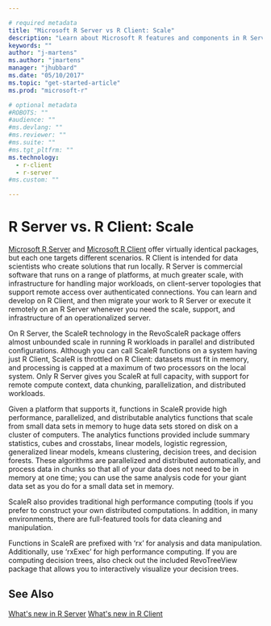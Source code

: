 ```yaml
---

# required metadata
title: "Microsoft R Server vs R Client: Scale"
description: "Learn about Microsoft R features and components in R Server, R Client, R Open."
keywords: ""
author: "j-martens"
ms.author: "jmartens"
manager: "jhubbard"
ms.date: "05/10/2017"
ms.topic: "get-started-article"
ms.prod: "microsoft-r"

# optional metadata
#ROBOTS: ""
#audience: ""
#ms.devlang: ""
#ms.reviewer: ""
#ms.suite: ""
#ms.tgt_pltfrm: ""
ms.technology:
  - r-client
  - r-server
#ms.custom: ""

---
```



# R Server vs. R Client: Scale

[Microsoft R Server](what-is-microsoft-r-server.md) and [Microsoft R Client](r-client/what-is-microsoft-r-client.md) offer virtually identical packages, but each one targets different scenarios. R Client is intended for data scientists who create solutions that run locally. R Server is commercial software that runs on a range of platforms, at much greater scale, with infrastructure for handling major workloads, on client-server topologies that support remote access over authenticated connections. You can learn and develop on R Client, and then migrate your work to R Server or execute it remotely on an R Server whenever you need the scale, support, and infrastructure of an operationalized server.

On R Server, the ScaleR technology in the RevoScaleR package offers almost unbounded scale in running R workloads in parallel and distributed configurations. Although you can call ScaleR functions on a system having just R Client, ScaleR is throttled on R Client: datasets must fit in memory, and processing is capped at a maximum of two processors on the local system. Only R Server gives you ScaleR at full capacity, with support for remote compute context, data chunking, parallelization, and distributed workloads.

Given a platform that supports it, functions in ScaleR provide high performance, parallelized, and distributable analytics functions that scale from small data sets in memory to huge data sets stored on disk on a cluster of computers. The analytics functions provided include summary statistics, cubes and crosstabs, linear models, logistic regression, generalized linear models, kmeans clustering, decision trees, and decision forests. These algorithms are parallelized and distributed automatically, and process data in chunks so that all of your data does not need to be in memory at one time; you can use the same analysis code for your giant data set as you do for a small data set in memory.

ScaleR also provides traditional high performance computing (tools if you prefer to construct your own distributed computations. In addition, in many environments, there are full-featured tools for data cleaning and manipulation.

Functions in ScaleR are prefixed with ‘rx’ for analysis and data manipulation. Additionally, use ‘rxExec’ for high performance computing. If you are computing decision trees, also check out the included RevoTreeView package that allows you to interactively visualize your decision trees.

## See Also

[What's new in R Server](whats-new-in-r-server.md)
[What's new in R Client](r-client/whats-new-in-r-client.md)